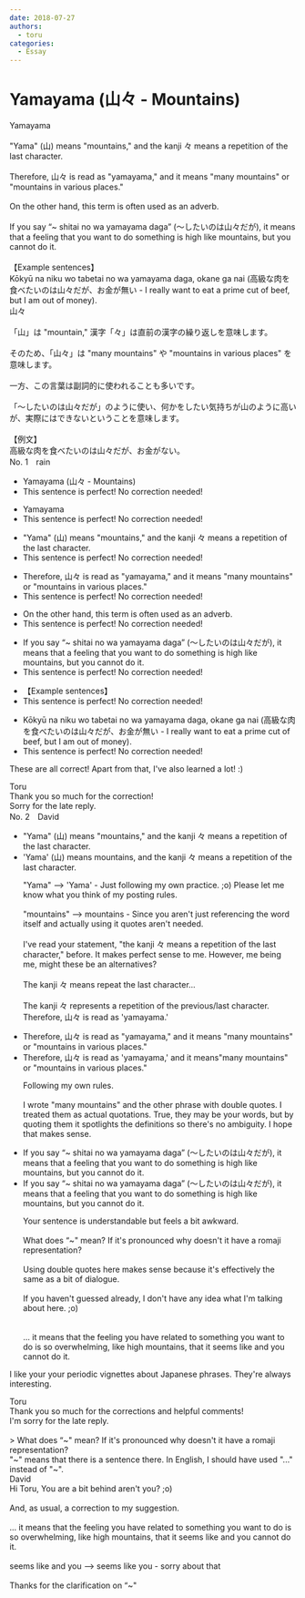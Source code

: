 ```yaml
---
date: 2018-07-27
authors:
  - toru
categories:
  - Essay
---
```


<h1 id="subject_show">Yamayama (山々 - Mountains)</h1>
<div class="date" hidden>Jul 27, 2018 23:04</div>
<div id="post"><div id="body_show_ori">
Yamayama<br/><br/>"Yama" (山) means "mountains," and the kanji 々 means a repetition of the last character.<br/><br/>Therefore, 山々 is read as "yamayama," and it means "many mountains" or "mountains in various places."<br/><br/>On the other hand, this term is often used as an adverb.<br/><br/>If you say “~ shitai no wa yamayama daga” (～したいのは山々だが), it means that a feeling that you want to do something is high like mountains, but you cannot do it.<br/><br/>【Example sentences】<br/>Kōkyū na niku wo tabetai no wa yamayama daga, okane ga nai (高級な肉を食べたいのは山々だが、お金が無い - I really want to eat a prime cut of beef, but I am out of money).
</div></div>

<!-- more -->

<div id="post_ja"><div id="body_show_mo">
山々<br/><br/>「山」は "mountain," 漢字「々」は直前の漢字の繰り返しを意味します。<br/><br/>そのため、「山々」は "many mountains" や "mountains in various places" を意味します。<br/><br/>一方、この言葉は副詞的に使われることも多いです。<br/><br/>「〜したいのは山々だが」のように使い、何かをしたい気持ちが山のように高いが、実際にはできないということを意味します。<br/><br/>【例文】<br/>高級な肉を食べたいのは山々だが、お金がない。
</div></div>
<div id="block"><div class="first_name"> No. 1　<span class="just_name">rain</span></div><div id="block2">
<ul class="correction_field">
<li class="incorrect">Yamayama (山々 - Mountains)</li>
<li class="corrected perfect">This sentence is perfect! No correction needed!</li>
</ul>
<ul class="correction_field">
<li class="incorrect">Yamayama</li>
<li class="corrected perfect">This sentence is perfect! No correction needed!</li>
</ul>
<ul class="correction_field">
<li class="incorrect">"Yama" (山) means "mountains," and the kanji 々 means a repetition of the last character.</li>
<li class="corrected perfect">This sentence is perfect! No correction needed!</li>
</ul>
<ul class="correction_field">
<li class="incorrect">Therefore, 山々 is read as "yamayama," and it means "many mountains" or "mountains in various places."</li>
<li class="corrected perfect">This sentence is perfect! No correction needed!</li>
</ul>
<ul class="correction_field">
<li class="incorrect">On the other hand, this term is often used as an adverb.</li>
<li class="corrected perfect">This sentence is perfect! No correction needed!</li>
</ul>
<ul class="correction_field">
<li class="incorrect">If you say “~ shitai no wa yamayama daga” (～したいのは山々だが), it means that a feeling that you want to do something is high like mountains, but you cannot do it.</li>
<li class="corrected perfect">This sentence is perfect! No correction needed!</li>
</ul>
<ul class="correction_field">
<li class="incorrect">【Example sentences】</li>
<li class="corrected perfect">This sentence is perfect! No correction needed!</li>
</ul>
<ul class="correction_field">
<li class="incorrect">Kōkyū na niku wo tabetai no wa yamayama daga, okane ga nai (高級な肉を食べたいのは山々だが、お金が無い - I really want to eat a prime cut of beef, but I am out of money).</li>
<li class="corrected perfect">This sentence is perfect! No correction needed!</li>
</ul>
<p class="comment_small">
 These are all correct! Apart from that, I've also learned a lot! :)
</p>

</div><div class="name"><span class="just_name">Toru</span><br>
Thank you so much for the correction!<br/>Sorry for the late reply.
</div>
</div>
<div id="block"><div class="first_name"> No. 2　<span class="just_name">David</span></div><div id="block2">
<ul class="correction_field">
<li class="incorrect">"Yama" (山) means "mountains," and the kanji 々 means a repetition of the last character.</li>
<li class="corrected correct">
'Yama' (山) means mountains, and the kanji 々 means a repetition of the last character.
<p class="correction_comment">"Yama" --&gt; 'Yama' - Just following my own practice. ;o) Please let me know what you think of my posting rules.<br/><br/>"mountains" --&gt; mountains - Since you aren't just referencing the word itself and actually using it quotes aren't needed.<br/><br/>I've read your statement, "the kanji 々 means a repetition of the last character," before. It makes perfect sense to me. However, me being me, might these be an alternatives? <br/><br/>The kanji 々 means repeat the last character...  <br/><br/>The kanji 々 represents a repetition of the previous/last character. Therefore, 山々 is read as 'yamayama.'</p>
</li>
</ul>
<ul class="correction_field">
<li class="incorrect">Therefore, 山々 is read as "yamayama," and it means "many mountains" or "mountains in various places."</li>
<li class="corrected correct">
Therefore, 山々 is read as 'yamayama,' and it means"many mountains" or "mountains in various places."
<p class="correction_comment">Following my own rules.<br/><br/>I wrote "many mountains" and the other phrase with double quotes. I treated them as actual quotations. True, they may be your words, but by quoting them it spotlights the definitions so there's no ambiguity. I hope that makes sense.</p>
</li>
</ul>
<ul class="correction_field">
<li class="incorrect">If you say “~ shitai no wa yamayama daga” (～したいのは山々だが), it means that a feeling that you want to do something is high like mountains, but you cannot do it.</li>
<li class="corrected correct">
If you say “~ shitai no wa yamayama daga” (～したいのは山々だが), it means that a feeling that you want to do something is high like mountains, but you cannot do it.
<p class="correction_comment">Your sentence is understandable but feels a bit awkward. <br/><br/>What does “~" mean? If it's pronounced why doesn't it have a  romaji  representation? <br/><br/>Using double quotes here makes sense because it's effectively the same as a bit of dialogue. <br/><br/>If you haven't guessed already, I don't have any idea what I'm talking about here. ;o)<br/><br/><br/>... it means that the feeling you have related to something you want to do is so overwhelming, like  high mountains, that it seems like and you cannot do it.</p>
</li>
</ul>
<p class="comment_small">
 I like your your periodic vignettes about Japanese phrases. They're always interesting.
</p>

</div><div class="name"><span class="just_name">Toru</span><br>
Thank you so much for the corrections and helpful comments!<br/>I'm sorry for the late reply.<br/><br/>&gt; What does “~" mean? If it's pronounced why doesn't it have a romaji representation? <br/>"~" means that there is a sentence there. In English, I should have used "..." instead of "~".
</div>
<div class="name"><span class="just_name">David</span><br>
Hi Toru, You are a bit behind aren't you? ;o)<br/><br/>And, as usual, a correction to my suggestion. <br/><br/>... it means that the feeling you have related to something you want to do is so overwhelming, like high mountains, that it seems like and you cannot do it.<br/><br/>seems like and you --&gt; seems like you - sorry about that <br/><br/>Thanks for the clarification on “~" <br/><br/>
</div>
</div>

